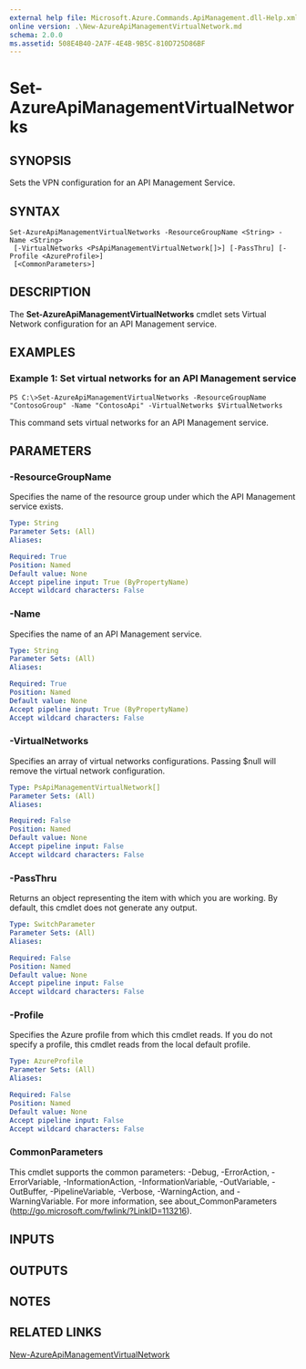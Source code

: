 ```yaml
---
external help file: Microsoft.Azure.Commands.ApiManagement.dll-Help.xml
online version: .\New-AzureApiManagementVirtualNetwork.md
schema: 2.0.0
ms.assetid: 508E4B40-2A7F-4E4B-9B5C-810D725D86BF
---
```


# Set-AzureApiManagementVirtualNetworks

## SYNOPSIS
Sets the VPN configuration for an API Management Service.

## SYNTAX

```
Set-AzureApiManagementVirtualNetworks -ResourceGroupName <String> -Name <String>
 [-VirtualNetworks <PsApiManagementVirtualNetwork[]>] [-PassThru] [-Profile <AzureProfile>]
 [<CommonParameters>]
```

## DESCRIPTION
The **Set-AzureApiManagementVirtualNetworks** cmdlet sets Virtual Network configuration for an API Management service.

## EXAMPLES

### Example 1: Set virtual networks for an API Management service
```
PS C:\>Set-AzureApiManagementVirtualNetworks -ResourceGroupName "ContosoGroup" -Name "ContosoApi" -VirtualNetworks $VirtualNetworks
```

This command sets virtual networks for an API Management service.

## PARAMETERS

### -ResourceGroupName
Specifies the name of the resource group under which the API Management service exists.

```yaml
Type: String
Parameter Sets: (All)
Aliases: 

Required: True
Position: Named
Default value: None
Accept pipeline input: True (ByPropertyName)
Accept wildcard characters: False
```

### -Name
Specifies the name of an API Management service.

```yaml
Type: String
Parameter Sets: (All)
Aliases: 

Required: True
Position: Named
Default value: None
Accept pipeline input: True (ByPropertyName)
Accept wildcard characters: False
```

### -VirtualNetworks
Specifies an array of virtual networks configurations.
Passing $null will remove the virtual network configuration.

```yaml
Type: PsApiManagementVirtualNetwork[]
Parameter Sets: (All)
Aliases: 

Required: False
Position: Named
Default value: None
Accept pipeline input: False
Accept wildcard characters: False
```

### -PassThru
Returns an object representing the item with which you are working.
By default, this cmdlet does not generate any output.

```yaml
Type: SwitchParameter
Parameter Sets: (All)
Aliases: 

Required: False
Position: Named
Default value: None
Accept pipeline input: False
Accept wildcard characters: False
```

### -Profile
Specifies the Azure profile from which this cmdlet reads.
If you do not specify a profile, this cmdlet reads from the local default profile.

```yaml
Type: AzureProfile
Parameter Sets: (All)
Aliases: 

Required: False
Position: Named
Default value: None
Accept pipeline input: False
Accept wildcard characters: False
```

### CommonParameters
This cmdlet supports the common parameters: -Debug, -ErrorAction, -ErrorVariable, -InformationAction, -InformationVariable, -OutVariable, -OutBuffer, -PipelineVariable, -Verbose, -WarningAction, and -WarningVariable. For more information, see about_CommonParameters (http://go.microsoft.com/fwlink/?LinkID=113216).

## INPUTS

## OUTPUTS

## NOTES

## RELATED LINKS

[New-AzureApiManagementVirtualNetwork](./New-AzureApiManagementVirtualNetwork.md)


